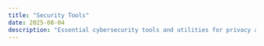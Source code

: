 ```yaml
---
title: "Security Tools"
date: 2025-08-04
description: "Essential cybersecurity tools and utilities for privacy and protection"
---
```


